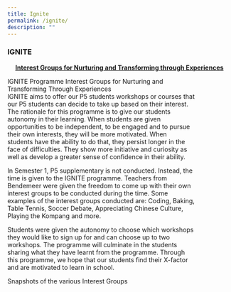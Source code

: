 ```yaml
---
title: Ignite
permalink: /ignite/
description: ""
---
```

### IGNITE
<center><b><u>Interest Groups for Nurturing and Transforming through Experiences</u></b></center>

IGNITE Programme Interest Groups for Nurturing and  
Transforming Through Experiences  
IGNITE aims to offer our P5 students workshops or courses that  
our P5 students can decide to take up based on their interest.  
The rationale for this programme is to give our students  
autonomy in their learning. When students are given  
opportunities to be independent, to be engaged and to pursue  
their own interests, they will be more motivated. When  
students have the ability to do that, they persist longer in the  
face of difficulties. They show more initiative and curiosity as  
well as develop a greater sense of confidence in their ability. 

In Semester 1, P5 supplementary is not conducted. Instead, the  
time is given to the IGNITE programme. Teachers from  
Bendemeer were given the freedom to come up with their own  
interest groups to be conducted during the time. Some  
examples of the interest groups conducted are: Coding, Baking,  
Table Tennis, Soccer Debate, Appreciating Chinese Culture,  
Playing the Kompang and more.  

Students were given the autonomy to choose which workshops  
they would like to sign up for and can choose up to two  
workshops. The programme will culminate in the students  
sharing what they have learnt from the programme. Through  
this programme, we hope that our students find their X-factor  
and are motivated to learn in school.

Snapshots of the various Interest Groups